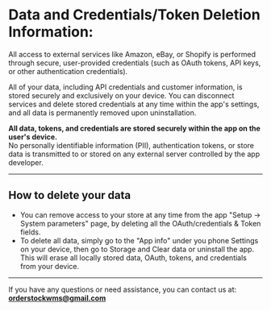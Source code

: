 # Data and Credentials/Token Deletion Information:

All access to external services like Amazon, eBay, or Shopify is performed through secure, user-provided credentials (such as OAuth tokens, API keys, or other authentication credentials).

All of your data, including API credentials and customer information, is stored securely and exclusively on your device. You can disconnect services and delete stored credentials at any time within the app's settings, and all data is permanently removed upon uninstallation.


**All data, tokens, and credentials are stored securely within the app on the user's device.**  
No personally identifiable information (PII), authentication tokens, or store data is transmitted to or stored on any external server controlled by the app developer.

---

## How to delete your data

- You can remove access to your store at any time from the app "Setup -> System parameters" page, by deleting all the OAuth/credentials & Token fields.
- To delete all data, simply go to the "App info" under you phone Settings on your device, then go to Storage and Clear data or uninstall the app. This will erase all locally stored data, OAuth, tokens, and credentials from your device.

---

If you have any questions or need assistance, you can contact us at:  
**[orderstockwms@gmail.com](mailto:orderstockwms@gmail.com)**
